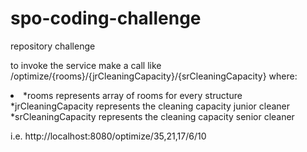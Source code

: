 # spo-coding-challenge
repository challenge

to invoke the service make a call like /optimize/{rooms}/{jrCleaningCapacity}/{srCleaningCapacity}
where:	<li>*rooms represents array of rooms for every structure</li> *jrCleaningCapacity represents the cleaning capacity junior cleaner *srCleaningCapacity represents the cleaning capacity senior cleaner

i.e. http://localhost:8080/optimize/35,21,17/6/10
